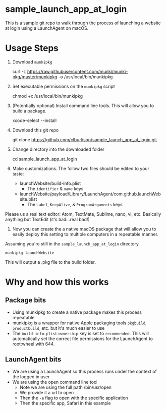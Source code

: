sample_launch_app_at_login
===

This is a sample git repo to walk through the process of launching a website at login using a LaunchAgent on macOS.

# Usage Steps

1. Download `munkipkg`

    curl -L https://raw.githubusercontent.com/munki/munki-pkg/master/munkipkg -o /usr/local/bin/munkipkg

1. Set executable permissions on the `munkipkg` script

    chmod +x /usr/local/bin/munkipkg

1. (Potentially optional) Install command line tools. This will allow you to build a package.

    xcode-select --install

1. Download this git repo

    git clone https://github.com/clburlison/sample_launch_app_at_login.git

1. Change directory into the downloaded folder

    cd sample_launch_app_at_login

1. Make customizations. The follow two files should be edited to your taste:

    * launchWebsite/build-info.plist
      * The `identifier` & `name` keys
    * launchWebsite/payload/Library/LaunchAgent/com.github.launchWebsite.plist
      * The `Label`, `KeepAlive`, & `ProgramArguments` keys

Please us a real text editor: Atom, TextMate, Sublime, nano, vi, etc. Basically anything but TextEdit (it's bad...real bad!)

1. Now you can create the a native macOS package that will allow you to easily deploy this setting to multiple computers in a repeatable manner.

Assuming you're still in the `sample_launch_app_at_login` directory

    munkipkg launchWebsite

This will output a .pkg file to the build folder.


# Why and how this works

## Package bits
* Using munkipkg to create a native package makes this process repeatable
* munkipkg is a wrapper for native Apple packaging tools `pkgbuild`, `productbuild`, etc. but it's much easier to use
* The `build-info.plist` `ownership` key is set to `recommended`. This will automatically set the correct file permissions for the LaunchAgent to root:wheel with 644.

## LaunchAgent bits
* We are using a LaunchAgent so this process runs under the context of the logged in user
* We are using the open command line tool
    * Note we are using the full path /bin/usr/open
    * We provide it a url to open
    * Then the `-a` flag to open with the specific application
    * Then the specific app, Safari in this example 
